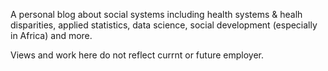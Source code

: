 
A personal blog about social systems including health systems & healh disparities, applied statistics, data science, social development (especially in Africa) and more.

Views and work here do not reflect currnt or future employer.

